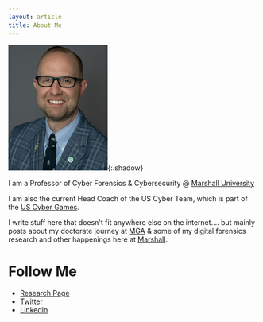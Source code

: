 ```yaml
---
layout: article
title: About Me
---
```

![Image](images/about/bruntyheadshot200.jpg){:.shadow}

I am a Professor of Cyber Forensics & Cybersecurity @ [Marshall University](https://www.marshall.edu)

I am also the current Head Coach of the US Cyber Team, which is part of the [US Cyber Games](https://www.uscybergames.com).

I write stuff here that doesn't fit anywhere else on the internet.... but mainly posts about my doctorate journey at [MGA](https://www.mga.edu) & some of my digital forensics research and other happenings here at [Marshall](https://www.marshall.edu).

# Follow Me
* [Research Page](https://www.marshall.edu/cyber/profile/josh-brunty/)
* [Twitter](https://www.twitter.com/joshbrunty)
* [LinkedIn](https://www.linkedin.com/in/joshbrunty)
